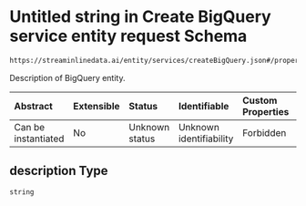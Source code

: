 # Untitled string in Create BigQuery service entity request Schema

```txt
https://streaminlinedata.ai/entity/services/createBigQuery.json#/properties/description
```

Description of BigQuery entity.

| Abstract            | Extensible | Status         | Identifiable            | Custom Properties | Additional Properties | Access Restrictions | Defined In                                                                                    |
| :------------------ | :--------- | :------------- | :---------------------- | :---------------- | :-------------------- | :------------------ | :-------------------------------------------------------------------------------------------- |
| Can be instantiated | No         | Unknown status | Unknown identifiability | Forbidden         | Allowed               | none                | [createBigQuery.json*](../out/schema/api/services/createBigQuery.json "open original schema") |

## description Type

`string`
